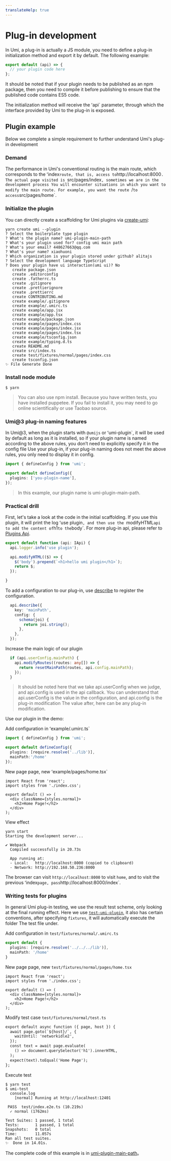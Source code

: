 ```yaml
---
translateHelp: true
---
```


# Plug-in development


In Umi, a plug-in is actually a JS module, you need to define a plug-in initialization method and export it by default. The following example:

```js
export default (api) => {
  // your plugin code here
};
```

It should be noted that if your plugin needs to be published as an npm package, then you need to compile it before publishing to ensure that the published code contains ES5 code.

The initialization method will receive the ʻapi` parameter, through which the interface provided by Umi to the plug-in is exposed.

## Plugin example

Below we complete a simple requirement to further understand Umi's plug-in development

### Demand

The performance in Umi's conventional routing is the main route, which corresponds to the ʻindex` route, that is, access to `http://localhost:8000`. The actual page visited is `src/pages/index`, sometimes we are in the development process You will encounter situations in which you want to modify the main route. For example, you want the route `/` to access `src/pages/home`.

### Initialize the plugin

You can directly create a scaffolding for Umi plugins via [create-umi](https://github.com/umijs/create-umi):

```shell
yarn create umi --plugin
? Select the boilerplate type plugin
? What's the plugin name? umi-plugin-main-path
? What's your plugin used for? config umi main path
? What's your email? 448627663@qq.com
? What's your name? xiaohuoni
? Which organization is your plugin stored under github? alitajs
? Select the development language TypeScript
? Does your plugin have ui interaction(umi ui)? No
   create package.json
   create .editorconfig
   create .fatherrc.ts
   create .gitignore
   create .prettierignore
   create .prettierrc
   create CONTRIBUTING.md
   create example/.gitignore
   create example/.umirc.ts
   create example/app.jsx
   create example/app.tsx
   create example/package.json
   create example/pages/index.css
   create example/pages/index.jsx
   create example/pages/index.tsx
   create example/tsconfig.json
   create example/typing.d.ts
   create README.md
   create src/index.ts
   create test/fixtures/normal/pages/index.css
   create tsconfig.json
✨ File Generate Done
```

### Install node module

```shell
$ yarn
```

> You can also use npm install. Because you have written tests, you have installed puppetee. If you fail to install it, you may need to go online scientifically or use Taobao source.

### Umi@3 plug-in naming features

In Umi@3, when the plugin starts with `@umijs` or ʻumi-plugin`, it will be used by default as long as it is installed, so if your plugin name is named according to the above rules, you don’t need to explicitly specify it in the config file Use your plug-in, if your plug-in naming does not meet the above rules, you only need to display it in config.

```ts
import { defineConfig } from 'umi';

export default defineConfig({
  plugins: ['you-plugin-name'],
});
```

> In this example, our plugin name is umi-plugin-main-path.

### Practical drill

First, let's take a look at the code in the initial scaffolding. If you use this plugin, it will print the log ʻuse plugin`, and then use the `modifyHTML` api to add the content of `h1` to the `body`. For more plug-in api, please refer to [Plugins Api](/plugins/api).

```ts
export default function (api: IApi) {
  api.logger.info('use plugin');

  api.modifyHTML(($) => {
    $('body').prepend(`<h1>hello umi plugin</h1>`);
    return $;
  });

}
```

To add a configuration to our plug-in, use [describe](/plugins/api#describe-id-string-key-string-config--default-schema-onchange--) to register the configuration.

```ts
  api.describe({
    key: 'mainPath',
    config: {
      schema(joi) {
        return joi.string();
      },
    },
  });
```

Increase the main logic of our plugin

```ts
  if (api.userConfig.mainPath) {
    api.modifyRoutes((routes: any[]) => {
      return resetMainPath(routes, api.config.mainPath);
    });
  }
```

> It should be noted here that we take api.userConfig when we judge, and api.config is used in the api callback. You can understand that api.userConfig is the value in the configuration, and api.config is the plug-in modification The value after, here can be any plug-in modification.

Use our plugin in the demo:

Add configuration in ʻexample/.umirc.ts`

```ts
import { defineConfig } from 'umi';

export default defineConfig({
  plugins: [require.resolve('../lib')],
  mainPath:'/home'
});
```

New page page, new ʻexample/pages/home.tsx`

```tsx
import React from 'react';
import styles from './index.css';

export default () => (
  <div className={styles.normal}>
    <h2>Home Page!</h2>
  </div>
);
```

View effect

```shell
yarn start
Starting the development server...

✔ Webpack
  Compiled successfully in 20.73s

  App running at:
  - Local:   http://localhost:8000 (copied to clipboard)
  - Network: http://192.168.50.236:8000
```

The browser can visit `http://localhost:8000` to visit `home`, and to visit the previous ʻindex` page, pass `http://localhost:8000/index`.

### Writing tests for plugins

In general Umi plug-in testing, we use the result test scheme, only looking at the final running effect. Here we use [`test-umi-plugin`](https://github.com/umijs/test-umi-plugin), it also has certain conventions, after specifying `fixtures`, it will automatically execute the folder The test file under.

Add configuration in `test/fixtures/normal/.umirc.ts`

```ts
export default {
  plugins: [require.resolve('../../../lib')],
  mainPath: '/home'
}
```

New page page, new `test/fixtures/normal/pages/home.tsx`

```tsx
import React from 'react';
import styles from './index.css';

export default () => (
  <div className={styles.normal}>
    <h2>Home Page!</h2>
  </div>
);
```

Modify test case `test/fixtures/normal/test.ts`

```diff
export default async function ({ page, host }) {
  await page.goto(`${host}/`, {
    waitUntil: 'networkidle2',
  });
  const text = await page.evaluate(
    () => document.querySelector('h1').innerHTML,
  );
  expect(text).toEqual('Home Page');
};
```

Execute test

```
$ yarn test
$ umi-test
  console.log
    [normal] Running at http://localhost:12401

 PASS  test/index.e2e.ts (10.219s)
  ✓ normal (1762ms)

Test Suites: 1 passed, 1 total
Tests:       1 passed, 1 total
Snapshots:   0 total
Time:        11.057s
Ran all test suites.
✨  Done in 14.01s.
```

The complete code of this example is in [umi-plugin-main-path](https://github.com/alitajs/umi-plugin-main-path)。
